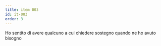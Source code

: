 ```yaml
---
title: item 003
id: it-003
order: 3
---
```

Ho sentito di avere qualcuno a cui chiedere sostegno quando ne ho avuto bisogno